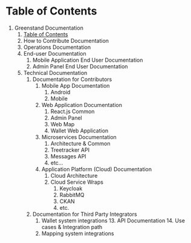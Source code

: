 # Table of Contents

1. Greenstand Documentation
   1. [Table of Contents](https://greenstand.gitbook.io/meta-documentation/)
   2. How to Contribute Documentation
   3. Operations Documentation
   4. End-user Documentation
      1. Mobile Application End User Documentation
      2. Admin Panel End User Documentation
   5. Technical Documentation
      1. Documentation for Contributors
         1. Mobile App Documentation
            1. Android
            2. Mobile
         2. Web Application Documentation
            1. React.js Common
            2. Admin Panel
            3. Web Map
            4. Wallet Web Application
         3. Microservices Documentation
            1. Architecture & Common
            2. Treetracker API
            3. Messages API
            4. etc…
         4. Application Platform (Cloud) Documentation
            1. Cloud Architecture
            2. Cloud Service Wraps
               1. Keycloak
               2. RabbitMQ
               3. CKAN
               4. etc.
      2. Documentation for Third Party Integrators
         1. Wallet system integrations 13. API Documentation 14. Use cases & Integration path
         2. Mapping system integrations
